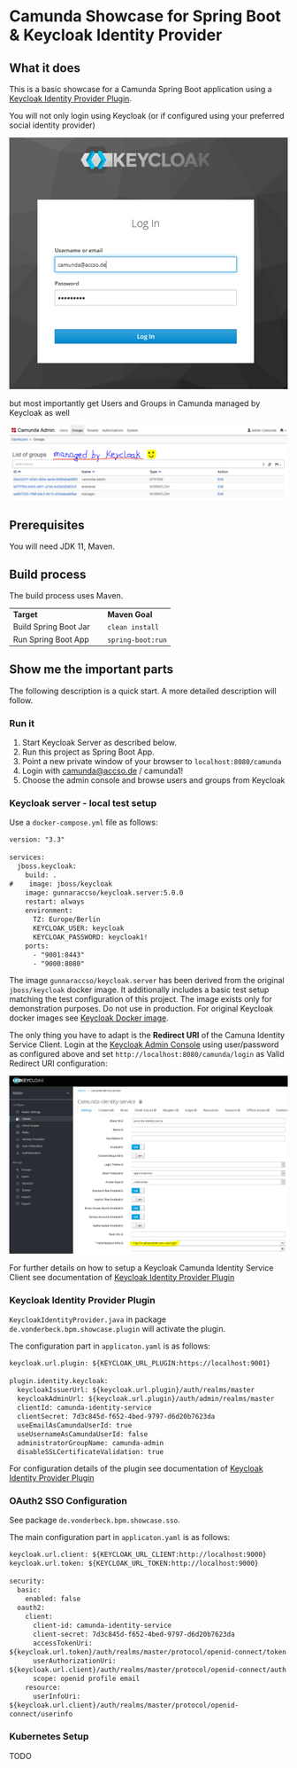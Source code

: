 # Camunda Showcase for Spring Boot & Keycloak Identity Provider

## What it does

This is a basic showcase for a Camunda Spring Boot application using a [Keycloak Identity Provider Plugin](https://github.com/VonDerBeck/camunda-identity-keycloak).

You will not only login using Keycloak (or if configured using your preferred social identity provider)

![Keycloak-Login](docs/Keycloak-Login.PNG) 

but most importantly get Users and Groups in Camunda managed by Keycloak as well

![Keycloak-Groups](docs/Keycloak-Groups.PNG) 

## Prerequisites

You will need JDK 11, Maven.
    
## Build process

The build process uses Maven.

<table>
    <tr>
        <td><b>Target</b></td>
        <td>&nbsp;</td>
        <td><b>Maven Goal</b></td>
    </tr>
    <tr>
        <td>Build Spring Boot Jar</td>	
        <td>&nbsp;</td>
        <td><code>clean install</code></td>	
    </tr>
    <tr>
    	<td>Run Spring Boot App</td>
        <td>&nbsp;</td>
    	<td><code>spring-boot:run</code></td>
    </tr>
</table>

## Show me the important parts

The following description is a quick start. A more detailed description will follow.

### Run it

1.  Start Keycloak Server as described below.
2.  Run this project as Spring Boot App.
3.  Point a new private window of your browser to ``localhost:8080/camunda``
4.  Login with camunda@accso.de / camunda1!
5.  Choose the admin console and browse users and groups from Keycloak

### Keycloak server - local test setup

Use a ``docker-compose.yml`` file as follows:

	version: "3.3"
	
	services:
	  jboss.keycloak:
	    build: .
	#    image: jboss/keycloak
	    image: gunnaraccso/keycloak.server:5.0.0
	    restart: always
	    environment:
	      TZ: Europe/Berlin
	      KEYCLOAK_USER: keycloak
	      KEYCLOAK_PASSWORD: keycloak1!
	    ports:
	      - "9001:8443"
	      - "9000:8080"

The image ``gunnaraccso/keycloak.server`` has been derived from the original ``jboss/keycloak`` docker image. It additionally includes a basic test setup matching the test configuration of this project. The image exists only for demonstration purposes. Do not use in production. For original Keycloak docker images see [Keycloak Docker image](https://hub.docker.com/r/jboss/keycloak/).

The only thing you have to adapt is the **Redirect URI** of the Camuna Identity Service Client. Login at the [Keycloak Admin Console](https://localhost:9001/auth/admin/master/console/#/) using user/password as configured above and set ``http://localhost:8080/camunda/login`` as Valid Redirect URI configuration:

![Keycloak-RedirectURI](docs/Keycloak-RedirectURI.PNG) 

For further details on how to setup a Keycloak Camunda Identity Service Client see documentation of [Keycloak Identity Provider Plugin](https://github.com/VonDerBeck/camunda-identity-keycloak) 

### Keycloak Identity Provider Plugin

``KeycloakIdentityProvider.java`` in package ``de.vonderbeck.bpm.showcase.plugin`` will activate the plugin.

The configuration part in ``applicaton.yaml`` is as follows:

	keycloak.url.plugin: ${KEYCLOAK_URL_PLUGIN:https://localhost:9001}

	plugin.identity.keycloak:
	  keycloakIssuerUrl: ${keycloak.url.plugin}/auth/realms/master
	  keycloakAdminUrl: ${keycloak.url.plugin}/auth/admin/realms/master
	  clientId: camunda-identity-service
	  clientSecret: 7d3c845d-f652-4bed-9797-d6d20b7623da
	  useEmailAsCamundaUserId: true
	  useUsernameAsCamundaUserId: false
	  administratorGroupName: camunda-admin
	  disableSSLCertificateValidation: true
	  
For configuration details of the plugin see documentation of [Keycloak Identity Provider Plugin](https://github.com/VonDerBeck/camunda-identity-keycloak) 

### OAuth2 SSO Configuration

See package ``de.vonderbeck.bpm.showcase.sso``.

The main configuration part in ``applicaton.yaml`` is as follows:

	keycloak.url.client: ${KEYCLOAK_URL_CLIENT:http://localhost:9000}
	keycloak.url.token: ${KEYCLOAK_URL_TOKEN:http://localhost:9000}

	security:
	  basic:
	    enabled: false
	  oauth2:
	    client:
	      client-id: camunda-identity-service
	      client-secret: 7d3c845d-f652-4bed-9797-d6d20b7623da
	      accessTokenUri: ${keycloak.url.token}/auth/realms/master/protocol/openid-connect/token
	      userAuthorizationUri: ${keycloak.url.client}/auth/realms/master/protocol/openid-connect/auth
	      scope: openid profile email
	    resource:
	      userInfoUri: ${keycloak.url.client}/auth/realms/master/protocol/openid-connect/userinfo

### Kubernetes Setup

TODO